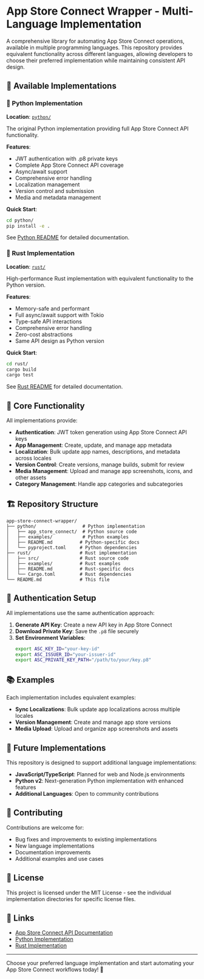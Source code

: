 # App Store Connect Wrapper - Multi-Language Implementation

A comprehensive library for automating App Store Connect operations, available in multiple programming languages. This repository provides equivalent functionality across different languages, allowing developers to choose their preferred implementation while maintaining consistent API design.

## 🚀 Available Implementations

### 🐍 Python Implementation
**Location**: [`python/`](./python/)

The original Python implementation providing full App Store Connect API functionality.

**Features**:
- JWT authentication with .p8 private keys
- Complete App Store Connect API coverage
- Async/await support
- Comprehensive error handling
- Localization management
- Version control and submission
- Media and metadata management

**Quick Start**:
```bash
cd python/
pip install -e .
```

See [Python README](./python/README.md) for detailed documentation.

### 🦀 Rust Implementation  
**Location**: [`rust/`](./rust/)

High-performance Rust implementation with equivalent functionality to the Python version.

**Features**:
- Memory-safe and performant
- Full async/await support with Tokio
- Type-safe API interactions
- Comprehensive error handling
- Zero-cost abstractions
- Same API design as Python version

**Quick Start**:
```bash
cd rust/
cargo build
cargo test
```

See [Rust README](./rust/README.md) for detailed documentation.

## 🎯 Core Functionality

All implementations provide:

- **Authentication**: JWT token generation using App Store Connect API keys
- **App Management**: Create, update, and manage app metadata
- **Localization**: Bulk update app names, descriptions, and metadata across locales
- **Version Control**: Create versions, manage builds, submit for review
- **Media Management**: Upload and manage app screenshots, icons, and other assets
- **Category Management**: Handle app categories and subcategories

## 🏗️ Repository Structure

```
app-store-connect-wrapper/
├── python/                 # Python implementation
│   ├── app_store_connect/  # Python source code
│   ├── examples/           # Python examples
│   ├── README.md          # Python-specific docs
│   └── pyproject.toml     # Python dependencies
├── rust/                  # Rust implementation  
│   ├── src/               # Rust source code
│   ├── examples/          # Rust examples
│   ├── README.md          # Rust-specific docs
│   └── Cargo.toml         # Rust dependencies
└── README.md              # This file
```

## 🔧 Authentication Setup

All implementations use the same authentication approach:

1. **Generate API Key**: Create a new API key in App Store Connect
2. **Download Private Key**: Save the `.p8` file securely
3. **Set Environment Variables**:
   ```bash
   export ASC_KEY_ID="your-key-id"
   export ASC_ISSUER_ID="your-issuer-id" 
   export ASC_PRIVATE_KEY_PATH="/path/to/your/key.p8"
   ```

## 📚 Examples

Each implementation includes equivalent examples:

- **Sync Localizations**: Bulk update app localizations across multiple locales
- **Version Management**: Create and manage app store versions
- **Media Upload**: Upload and organize app screenshots and assets

## 🚧 Future Implementations

This repository is designed to support additional language implementations:

- **JavaScript/TypeScript**: Planned for web and Node.js environments
- **Python v2**: Next-generation Python implementation with enhanced features
- **Additional Languages**: Open to community contributions

## 🤝 Contributing

Contributions are welcome for:
- Bug fixes and improvements to existing implementations
- New language implementations
- Documentation improvements
- Additional examples and use cases

## 📄 License

This project is licensed under the MIT License - see the individual implementation directories for specific license files.

## 🔗 Links

- [App Store Connect API Documentation](https://developer.apple.com/documentation/appstoreconnectapi)
- [Python Implementation](./python/)
- [Rust Implementation](./rust/)

---

Choose your preferred language implementation and start automating your App Store Connect workflows today! 🚀

